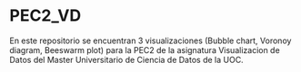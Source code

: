# PEC2_VD
En este repositorio se encuentran 3 visualizaciones (Bubble chart, Voronoy diagram, Beeswarm plot) para la PEC2 de la asignatura Visualizacion de Datos del Master Universitario de Ciencia de Datos de la UOC.
